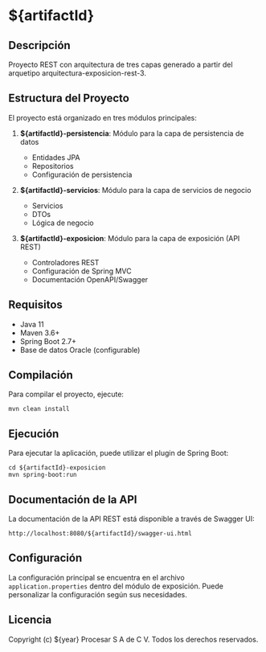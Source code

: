 # ${artifactId}

## Descripción
Proyecto REST con arquitectura de tres capas generado a partir del arquetipo arquitectura-exposicion-rest-3.

## Estructura del Proyecto
El proyecto está organizado en tres módulos principales:

1. **${artifactId}-persistencia**: Módulo para la capa de persistencia de datos
   - Entidades JPA
   - Repositorios
   - Configuración de persistencia

2. **${artifactId}-servicios**: Módulo para la capa de servicios de negocio
   - Servicios
   - DTOs
   - Lógica de negocio

3. **${artifactId}-exposicion**: Módulo para la capa de exposición (API REST)
   - Controladores REST
   - Configuración de Spring MVC
   - Documentación OpenAPI/Swagger

## Requisitos
- Java 11
- Maven 3.6+
- Spring Boot 2.7+
- Base de datos Oracle (configurable)

## Compilación
Para compilar el proyecto, ejecute:
```
mvn clean install
```

## Ejecución
Para ejecutar la aplicación, puede utilizar el plugin de Spring Boot:
```
cd ${artifactId}-exposicion
mvn spring-boot:run
```

## Documentación de la API
La documentación de la API REST está disponible a través de Swagger UI:
```
http://localhost:8080/${artifactId}/swagger-ui.html
```

## Configuración
La configuración principal se encuentra en el archivo `application.properties` dentro del módulo de exposición.
Puede personalizar la configuración según sus necesidades.

## Licencia
Copyright (c) ${year} Procesar S A de C V. Todos los derechos reservados.
